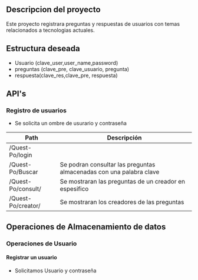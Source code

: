 ## Descripcion del proyecto
Este proyecto registrara preguntas y respuestas de usuarios con temas relacionados a tecnologias actuales.

## Estructura deseada

- Usuario (clave_user,user_name,password)
- preguntas (clave_pre, clave_usuario, pregunta)
- respuesta(clave_res,clave_pre, respuesta)

## API's

### Registro de usuarios
- Se solicita un ombre de usurario y contraseña


| Path                  | Descripción |
| --------------------- | ----------- |
| /Quest-Po/login       |             |
| /Quest-Po/Buscar      | Se podran consultar las preguntas almacenadas con una palabra clave                     |
| /Quest-Po/consult/    | Se mostraran las preguntas de un creador en espesifico                            |
| /Quest-Po/creator/       | Se mostraran los creadores de las preguntas                             |

## Operaciones de Almacenamiento de datos

### Operaciones de Usuario

#### Registrar un usuario
- Solicitamos Usuario y contraseña
